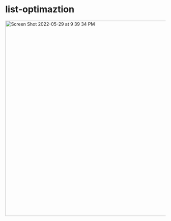 # list-optimaztion
<img width="615" alt="Screen Shot 2022-05-29 at 9 39 34 PM" src="https://user-images.githubusercontent.com/27458911/170918310-b45e2259-1427-4f1d-bd01-168369bf470f.png">
